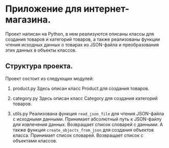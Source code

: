 # Приложение для интернет-магазина.

Проект написан на Python, в нем реализуются описаны классы для создания товаров и категорий товаров, 
а также реализованы функции чтения исходных данных о товарах из JSON-файла и преобразования этих данных в объекты
классов.

## Структура проекта.

Проект состоит из следующих модулей:
1. product.py
Здесь описан класс Product для создания товаров.

2. category.py
Здесь описан класс Category для создания категорий товаров.

3. utils.py
Реализована функция `read_json_file` для чтения JSON-файла с исходными данными.
Принимает абсолютный путь к JSON-файлу для извлечения данных. Возвращает список словарей с данными.
А также функция `create_objects_from_json` для создания объектов класса.
Принимает список словарей. Возвращает список с объектами классов.
